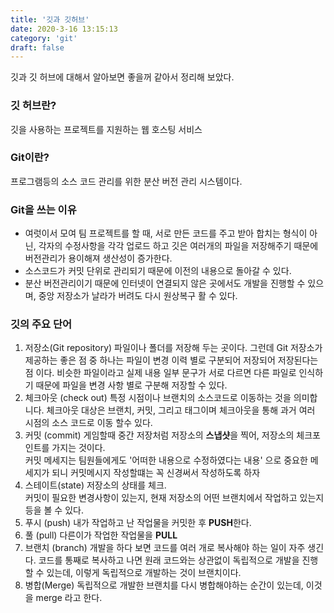 ```yaml
---
title: '깃과 깃허브'
date: 2020-3-16 13:15:13
category: 'git'
draft: false
---
```


깃과 깃 허브에 대해서 알아보면 좋을꺼 같아서 정리해 보았다.

### 깃 허브란?
깃을 사용하는 프로젝트를 지원하는 웹 호스팅 서비스 

### Git이란?
프로그램등의 소스 코드 관리를 위한 분산 버전 관리 시스템이다. <br>


### Git을 쓰는 이유
* 여럿이서 모여 팀 프로젝트를 할 때, 서로 만든 코드를 주고 받아 합치는 형식이 아닌, 각자의 수정사항을 각각 업로드 하고 
깃은 여러개의 파일을 저장해주기 때문에 버전관리가 용이해져 생산성이 증가한다. 
* 소스코드가 커밋 단위로 관리되기 때문에 이전의 내용으로 돌아갈 수 있다.
* 분산 버전관리이기 때문에 인터넷이 연결되지 않은 곳에서도 개발을 진행할 수 있으며, 중앙 저장소가 날라가 버려도 다시 원상복구 활 수 있다.

### 깃의 주요 단어 

1. 저장소(Git repository) 
    파일이나 폴더를 저장해 두는 곳이다. 그런데 Git 저장소가 제공하는 좋은 점 중 하나는 파일이 변경 이력 별로 구분되어 저장되어 저장된다는 점 이다. 비슷한 파일이라고 실제 내용 일부 문구가 서로 다르면 다른 파일로 인식하기 때문에 파일을 변경 사항 별로 구분해 저장할 수 있다.
2. 체크아웃 (check out)
    특정 시점이나 브랜치의 소스코드로 이동하는 것을 의미합니다. 체크아웃 대상은 브랜치, 커밋, 그리고 태그이며 체크아웃을 통해 과거 여러 시점의 소스 코드로 이동 할수 있다. 
3. 커밋 (commit)
    게임할때 중간 저장처럼 저장소의 **스냅샷**을 찍어, 저장소의 체크포인트를 가지는 것이다. <br>
    커밋 메세지는 팀원들에게도 '어떠한 내용으로 수정하였다는 내용' 으로 중요한 메세지가 되니 커밋메시지 작성할떄는 꼭 신경써서 작성하도록 하자 
4. 스테이트(state) 
    저장소의 상태를 체크.<br>
    커밋이 필요한 변경사항이 있는지, 현재 저장소의 어떤 브랜치에서 작업하고 있는지 등을 볼 수 있다.
5. 푸시 (push)
    내가 작업하고 난 작업물을 커밋한 후 **PUSH**한다.
6. 풀 (pull)
    다른이가 작업한 작업물을 **PULL**
7. 브랜치 (branch)
    개발을 하다 보면 코드를 여러 개로 복사해야 하는 일이 자주 생긴다. 코드를 통째로 복사하고 나면 원래 코드와는 상관없이 독립적으로 개발을 진행할 수 있는데, 이렇게 독립적으로 개발하는 것이 브랜치이다.
8. 병합(Merge)
    독립적으로 개발한 브랜치를 다시 병합해야하는 순간이 있는데, 이것을 merge 라고 한다.<br>
    


